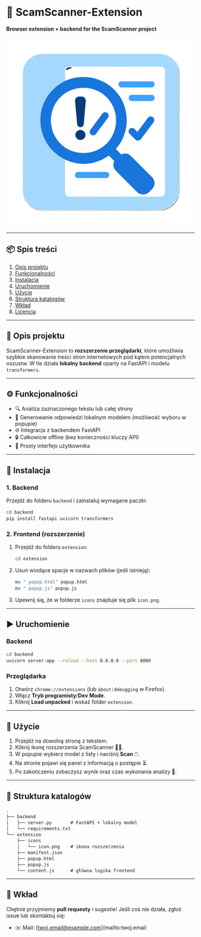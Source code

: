 # 🚀 ScamScanner-Extension

**Browser extension + backend for the ScamScanner project**

![ScamScanner Logo](extension/icons/icon.png)

---

## 📦 Spis treści

1. [Opis projektu](#opis-projektu)
2. [Funkcjonalności](#funkcjonalności)
3. [Instalacja](#instalacja)
4. [Uruchomienie](#uruchomienie)
5. [Użycie](#użycie)
6. [Struktura katalogów](#struktura-katalogów)
7. [Wkład](#wkład)
8. [Licencja](#licencja)

---

## 📝 Opis projektu

ScamScanner-Extension to **rozszerzenie przeglądarki**, które umożliwia szybkie skanowanie treści stron internetowych pod kątem potencjalnych oszustw. W tle działa **lokalny backend** oparty na FastAPI i modelu `transformers`.

---

## ⚙️ Funkcjonalności

* 🔍 Analiza zaznaczonego tekstu lub całej strony
* 🤖 Generowanie odpowiedzi lokalnym modelem (możliwość wyboru w popupie)
* 🌐 Integracja z backendem FastAPI
* 🔒 Całkowicie offline (bez konieczności kluczy API)
* 🎨 Prosty interfejs użytkownika

---

## 🚀 Instalacja

### 1. Backend

Przejdź do folderu `backend` i zainstaluj wymagane paczki:

```bash
cd backend
pip install fastapi uvicorn transformers
```

### 2. Frontend (rozszerzenie)

1. Przejdź do folderu `extension`:

   ```bash
   cd extension
   ```
2. Usuń wiodące spacje w nazwach plików (jeśli istnieją):

   ```bash
   mv " popup.html" popup.html
   mv " popup.js" popup.js
   ```
3. Upewnij się, że w folderze `icons` znajduje się plik `icon.png`.

---

## ▶️ Uruchomienie

### Backend

```bash
cd backend
uvicorn server:app --reload --host 0.0.0.0 --port 8000
```

### Przeglądarka

1. Otwórz `chrome://extensions` (lub `about:debugging` w Firefox).
2. Włącz **Tryb programisty**/**Dev Mode**.
3. Kliknij **Load unpacked** i wskaż folder `extension`.

---

## 🎯 Użycie

1. Przejdź na dowolną stronę z tekstem.
2. Kliknij ikonę rozszerzenia ScamScanner 🕵️‍♂️.
3. W popupie wybierz model z listy i naciśnij **Scan** 🖱️.
4. Na stronie pojawi się panel z informacją o postępie ⏳.
5. Po zakończeniu zobaczysz wynik oraz czas wykonania analizy 🎉.

---

## 📂 Struktura katalogów

```text
.
├── backend
│   ├── server.py       # FastAPI + lokalny model
│   └── requirements.txt
└── extension
    ├── icons
    │   └── icon.png    # ikona rozszerzenia
    ├── manifest.json
    ├── popup.html
    ├── popup.js
    └── content.js      # główna logika frontend
```

---

## 🙌 Wkład

Chętnie przyjmiemy **pull requesty** i sugestie! Jeśli coś nie działa, zgłoś issue lub skontaktuj się:

* ✉️ Mail: \[[twoj.email@example.com](mailto:twoj.email@example.com)]\(mailto\:twoj.email

